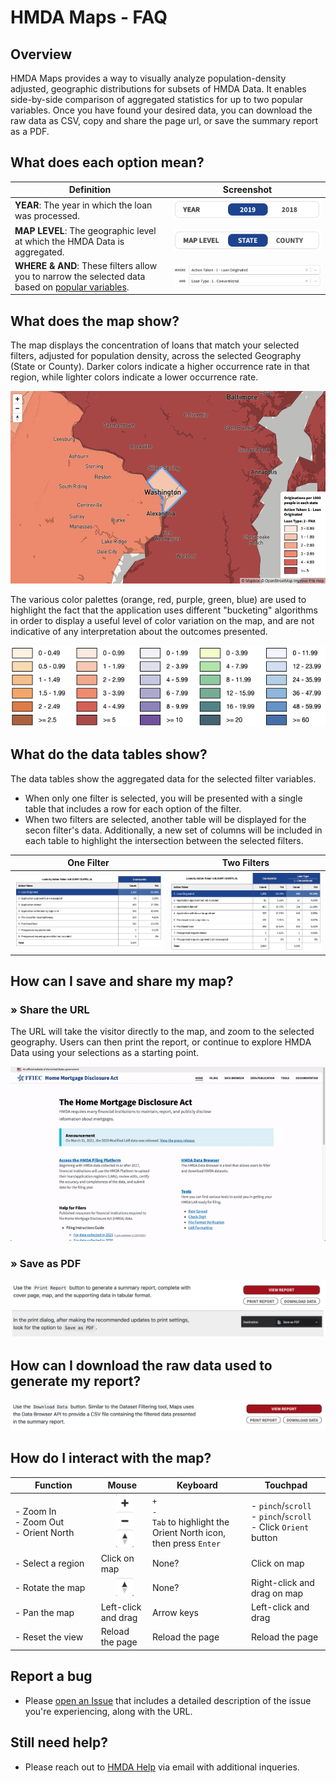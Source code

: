 # HMDA Maps - FAQ

## Overview
HMDA Maps provides a way to visually analyze population-density adjusted, geographic distributions for subsets of HMDA Data. It enables side-by-side comparison of aggregated statistics for up to two popular variables. Once you have found your desired data, you can download the raw data as CSV, copy and share the page url, or save the summary report as a PDF. 


## What does each option mean?
| Definition | Screenshot |  
|---|---|
|**YEAR**: The year in which the loan was processed.|![Year Selector](../images/maps/maps-year-selection.png)|  
|**MAP LEVEL**: The geographic level at which the HMDA Data is aggregated. | ![Level Selector](../images/maps/maps-geography-selection.png) |
|**WHERE & AND**: These filters allow you to narrow the selected data based on <a target="_blank" rel="noopener noreferrer" href="/documentation/2019/data-browser-filters/#action_taken">popular variables</a>. | ![Filters Selector](../images/maps/maps-filters.png)  |


## What does the map show?  
The map displays the concentration of loans that match your selected filters, adjusted for population density, across the selected Geography (State or County). Darker colors indicate a higher occurrence rate in that region, while lighter colors indicate a lower occurrence rate.  

![Map](../images/maps/maps-map.png)  

The various color palettes (orange, red, purple, green, blue) are used to highlight the fact that the application uses different "bucketing" algorithms in order to display a useful level of color variation on the map, and are not indicative of any interpretation about the outcomes presented.  

![Maps Buckets](../images/maps/maps-buckets.png)  
  
  
## What do the data tables show? 
The data tables show the aggregated data for the selected filter variables. 
- When only one filter is selected, you will be presented with a single table that includes a row for each option of the filter.  
- When two filters are selected, another table will be displayed for the secon filter's data.  Additionally, a new set of columns will be included in each table to highlight the intersection between the selected filters.
  
|One Filter|Two Filters|
|---|---|
|![Aggregate Table Single](../images/maps/maps-table-1.png)  | ![Aggregate Table Two](../images/maps/maps-table-2.png)  |


## How can I save and share my map?
### » Share the URL
The URL will take the visitor directly to the map, and zoom to the selected geography. Users can then print the report, or continue to explore HMDA Data using your selections as a starting point.  

![Map Zoom](../images/maps/maps-zoom-share.gif)  

### » Save as PDF
![Maps Save PDF](../images/maps/maps-save-pdf.png)
<!-- <div style="border: 0px dotted #ddd; padding: 1em .5em">
  <div style="padding: 0em .25em; padding-bottom: .5em; display: flex; justify-content: space-between; align-items: flex-start;">
    <div style="width: 60%;">
      Use the <code>Print Report</code> button to generate a summary report, complete with cover page, map, and the supporting data in tabular format.
    </div>
    <div><img style="margin: 0 auto; max-width: 250px;" src="../images/maps/maps-data-controls.png" alt="Data Controls"> </div>
  </div> -->
    

## How can I download the raw data used to generate my report?
![Maps Download Data](../images/maps/maps-download-data.png)
  <!-- <div style="display: flex; justify-content: space-between;">
    <div style="width: 60%">
      Use the <code>Download Data</code> button.  Similar to the Dataset Filtering tool, Maps uses the Data Browser API to provide a CSV file containing the filtered data presented in the summary report.
    </div>
    <div style="text-align: center"><img style="margin: 0 auto; max-width: 250px;" src="../images/maps/maps-data-controls.png" alt="Data Controls"></div>
  </div> -->


## How do I interact with the map?
| Function | Mouse | Keyboard | Touchpad |
|---|---|---|---|
| - Zoom In<br/>- Zoom Out<br/>- Orient North | <img style="max-height: 85px; margin-left:35%;" src="../images/maps/maps-zoom.png" alt="Zoom Controls" /> | `+`<br/>`-`<br/> `Tab` to highlight the Orient North icon, then press `Enter`| - `pinch`/`scroll`<br/>- `pinch`/`scroll`<br/>- Click `Orient` button |
| - Select a region | Click on map | None? | Click on map |
| - Rotate the map | <img style="max-width: 50px; margin-left:35%;" src="../images/maps/maps-orient.png" alt="Orient North button" /> | None? | Right-click and drag on map |
| - Pan the map | Left-click and drag | Arrow keys | Left-click and drag  |
| <div style='width: 14ch'>- Reset the view</div> | Reload the page | Reload the page | Reload the page |


## Report a bug
  - Please [open an Issue](https://github.com/cfpb/hmda-frontend/issues) that includes a detailed description of the issue you're experiencing, along with the URL.


## Still need help?
  - Please reach out to [HMDA Help](mailto:hmdahelp@cfpb.gov) via email with additional inqueries.
